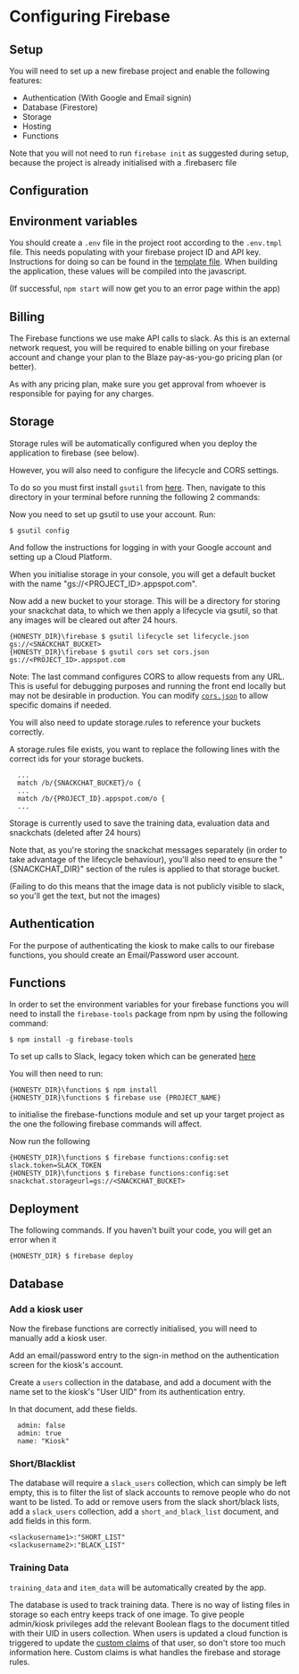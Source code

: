 # Configuring Firebase

## Setup

You will need to set up a new firebase project and enable the following features:

- Authentication (With Google and Email signin)
- Database (Firestore)
- Storage
- Hosting
- Functions

Note that you will not need to run `firebase init` as suggested during setup, because the project is already initialised with a .firebaserc file

## Configuration

## Environment variables

You should create a `.env` file in the project root according to the `.env.tmpl` file. This needs populating with your firebase project ID and API key. Instructions for doing so can be found in the [template file](../.env.tmpl). When building the application, these values will be compiled into the javascript.

(If successful, `npm start` will now get you to an error page within the app)

## Billing

The Firebase functions we use make API calls to slack. As this is an external network request, you will be required to enable billing on your firebase account and change your plan to the Blaze pay-as-you-go pricing plan (or better).

As with any pricing plan, make sure you get approval from whoever is responsible for paying for any charges.

## Storage

Storage rules will be automatically configured when you deploy the application to firebase (see below).

However, you will also need to configure the lifecycle and CORS settings.

To do so you must first install `gsutil` from [here](https://cloud.google.com/storage/docs/gsutil_install). Then, navigate to this directory in your terminal before running the following 2 commands:

Now you need to set up gsutil to use your account. Run: 
```
$ gsutil config
```

And follow the instructions for logging in with your Google account and setting up a Cloud Platform.

When you initialise storage in your console, you will get a default bucket with the name "gs://<PROJECT_ID>.appspot.com".

Now add a new bucket to your storage. This will be a directory for storing your snackchat data, to which we then apply a lifecycle via gsutil, so that any images will be cleared out after 24 hours.

```shell
{HONESTY_DIR}\firebase $ gsutil lifecycle set lifecycle.json gs://<SNACKCHAT_BUCKET>
{HONESTY_DIR}\firebase $ gsutil cors set cors.json gs://<PROJECT_ID>.appspot.com
```

Note: The last command configures CORS to allow requests from any URL. This is useful for debugging purposes and running the front end locally but may not be desirable in production. You can modify [`cors.json`](cors.json) to allow specific domains if needed.

You will also need to update storage.rules to reference your buckets correctly.

A storage.rules file exists, you want to replace the following lines with the correct ids for your storage buckets.
```
  ...
  match /b/{SNACKCHAT_BUCKET}/o {
  ...
  match /b/{PROJECT_ID}.appspot.com/o {
  ...
```

Storage is currently used to save the training data, evaluation data and snackchats (deleted after 24 hours)

Note that, as you're storing the snackchat messages separately (in order to take advantage of the lifecycle behaviour), you'll also need to ensure the "{SNACKCHAT_DIR}" section of the rules is applied to that storage bucket.

(Failing to do this means that the image data is not publicly visible to slack, so you'll get the text, but not the images)

## Authentication

For the purpose of authenticating the kiosk to make calls to our firebase functions, you should create an Email/Password user account.

## Functions

In order to set the environment variables for your firebase functions you will need to install the `firebase-tools` package from npm by using the following command:

```shell
$ npm install -g firebase-tools
```

To set up calls to Slack, legacy token which can be generated [here](https://api.slack.com/custom-integrations/legacy-tokens#legacy-info)

You will then need to run:
```
{HONESTY_DIR}\functions $ npm install
{HONESTY_DIR}\functions $ firebase use {PROJECT_NAME}
```
to initialise the firebase-functions module and set up your target project as the one the following firebase commands will affect.

Now run the following

```shell
{HONESTY_DIR}\functions $ firebase functions:config:set slack.token=SLACK_TOKEN
{HONESTY_DIR}\functions $ firebase functions:config:set snackchat.storageurl=gs://<SNACKCHAT_BUCKET>
```

## Deployment

The following commands. If you haven't built your code, you will get an error when it 
```
{HONESTY_DIR} $ firebase deploy
```

## Database

### Add a kiosk user

Now the firebase functions are correctly initialised, you will need to manually add a kiosk user.

Add an email/password entry to the sign-in method on the authentication screen for the kiosk's account.

Create a `users` collection in the database, and add a document with the name set to the kiosk's "User UID" from its authentication entry.

In that document, add these fields.

```
  admin: false
  admin: true
  name: "Kiosk"
```

### Short/Blacklist

The database will require a `slack_users` collection, which can simply be left empty, this is to filter the list of slack accounts to remove people who do not want to be listed. To add or remove users from the slack short/black lists, add a `slack_users` collection, add a `short_and_black_list` document, and add fields in this form.
```
<slackusername1>:"SHORT_LIST"
<slackusername2>:"BLACK_LIST"
```

### Training Data

`training_data` and `item_data` will be automatically created by the app.

The database is used to track training data. There is no way of listing files in storage so each entry keeps track of one image. To give people admin/kiosk privileges add the relevant Boolean flags to the document titled with their UID in users collection. When users is updated a cloud function is triggered to update the [custom claims](https://firebase.google.com/docs/auth/admin/create-custom-tokens) of that user, so don't store too much information here. Custom claims is what handles the firebase and storage rules.

